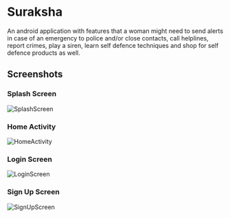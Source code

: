 # Suraksha

An android application with features that a woman might need to send alerts in case of an emergency to police and/or close contacts, call helplines, report crimes, play a siren, learn self defence techniques and shop for self defence products as well.

## Screenshots

### Splash Screen
![SplashScreen](https://github.com/kriti-bhatia99/suraksha/blob/master/screenshots/Splash%20Screen%20Activity.png)

### Home Activity
![HomeActivity](https://github.com/kriti-bhatia99/suraksha/blob/master/screenshots/Home%20Activity.png)

### Login Screen
![LoginScreen](https://github.com/kriti-bhatia99/suraksha/blob/master/screenshots/Log%20In.png)

### Sign Up Screen
![SignUpScreen](https://github.com/kriti-bhatia99/suraksha/blob/master/screenshots/Sign%20Up.png)

